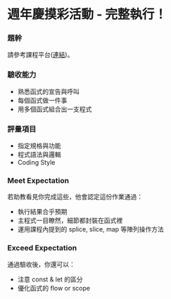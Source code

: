 # 週年慶摸彩活動 - 完整執行！

### 題幹
請參考課程平台([連結](https://lighthouse.alphacamp.co/courses/39/assignments/912))。

### 驗收能力
* 熟悉函式的宣告與呼叫
* 每個函式做一件事
* 用多個函式組合出一支程式
### 評量項目
* 指定規格與功能
* 程式語法與邏輯
* Coding Style
### Meet Expectation
若助教看見你完成這些，他會認定這份作業通過：
* 執行結果合乎預期
* 主程式一目瞭然，細節都封裝在函式裡
* 運用課程內提到的 splice, slice, map 等陣列操作方法
### Exceed Expectation
通過驗收後，你還可以：
* 注意 const & let 的區分
* 優化函式的 flow or scope 